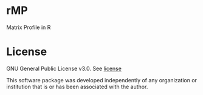 # rMP
Matrix Profile in R



License
=======

GNU General Public License v3.0. See [license](https://www.gnu.org/licenses/gpl.md)

This software package was developed independently of any organization or institution that is or has been associated with the author.
